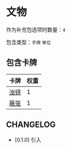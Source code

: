 # 文物

作为补充包选项时数量：`4`

包含类型：`手牌` `单位`

## 包含卡牌

卡牌 | 权重
--- | ---
[浊镜](../卡牌/浊镜.md) | 1
[藤笼](../卡牌/藤笼.md) | 1 

## CHANGELOG

- [0.1.0] 引入

